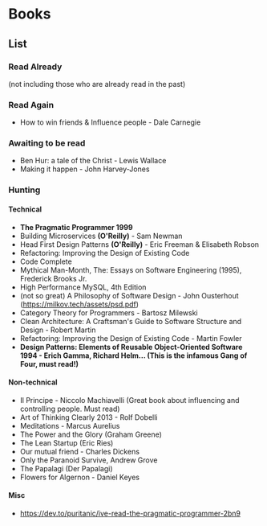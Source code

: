# Books

## List

### Read Already

(not including those who are already read in the past)

### Read Again

- How to win friends & Influence people - Dale Carnegie

### Awaiting to be read
- Ben Hur: a tale of the Christ - Lewis Wallace
- Making it happen - John Harvey-Jones

### Hunting

#### Technical

- **The Pragmatic Programmer 1999**
- Building Microservices **(O'Reilly)** - Sam Newman
- Head First Design Patterns  **(O'Reilly)** -  Eric Freeman &  Elisabeth Robson
- Refactoring: Improving the Design of Existing Code
- Code Complete
- Mythical Man-Month, The: Essays on Software Engineering (1995),  Frederick Brooks Jr.
- High Performance MySQL, 4th Edition
- (not so great) A Philosophy of Software Design - John Ousterhout (https://milkov.tech/assets/psd.pdf)
- Category Theory for Programmers - Bartosz Milewski
- Clean Architecture: A Craftsman's Guide to Software Structure and Design - Robert Martin
- Refactoring: Improving the Design of Existing Code - Martin Fowler
- **Design Patterns: Elements of Reusable Object-Oriented Software 1994 - Erich Gamma, Richard Helm... (This is the infamous Gang of Four, must read!)**

#### Non-technical

- Il Principe -  Niccolo Machiavelli (Great book about influencing and controlling people. Must read)
- Art of Thinking Clearly 2013 - Rolf Dobelli
- Meditations - Marcus Aurelius
- The Power and the Glory (Graham Greene)
- The Lean Startup (Eric Ries)
- Our mutual friend - Charles Dickens
- Only the Paranoid Survive, Andrew Grove
- The Papalagi (Der Papalagi)
- Flowers for Algernon - Daniel Keyes

#### Misc

- https://dev.to/puritanic/ive-read-the-pragmatic-programmer-2bn9















